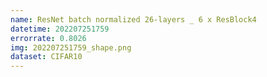 ```yaml
---
name: ResNet batch normalized 26-layers _ 6 x ResBlock4
datetime: 202207251759
errorrate: 0.8026
img: 202207251759_shape.png
dataset: CIFAR10
---
```

